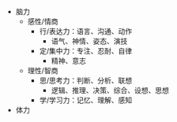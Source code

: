 - 脑力
  - 感性/情商
    - 行/表达力：语言、沟通、动作
      - 语气、神情、姿态、演技
    - 定/集中力：专注、忍耐、自律
      - 精神、意志
  - 理性/智商
    - 思/思考力：判断、分析、联想
      - 逻辑、推理、决策、综合、设想、思想
    - 学/学习力：记忆、理解、感知
- 体力
